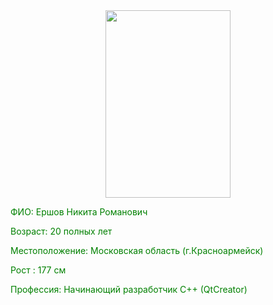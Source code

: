 
<div style="text-align:center;">
    <img src="myphoto.JPG" width="200" height="300">
</div>

<font color="green">
    <p>ФИО: Ершов Никита Романович</p>
    <p>Возраст: 20 полных лет</p>
    <p>Местоположение: Московская область (г.Красноармейск)</p>
    <p>Рост : 177 см</p>
    <p>Профессия: Начинающий разработчик C++ (QtCreator)</p>
</font>
